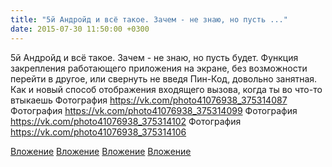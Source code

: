 ```yaml
---
title: "5й Андройд и всё такое. Зачем - не знаю, но пусть ..."
date: 2015-07-30 11:50:00 +0300
---
```


5й Андройд и всё такое. Зачем - не знаю, но пусть будет. Функция закрепления работающего приложения на экране, без возможности перейти в другое, или свернуть не введя Пин-Код, довольно занятная. Как и новый способ отображения входящего вызова, когда ты во что-то втыкаешь
Фотография
https://vk.com/photo41076938_375314087
Фотография
https://vk.com/photo41076938_375314099
Фотография
https://vk.com/photo41076938_375314102
Фотография
https://vk.com/photo41076938_375314106

[Вложение](https://vk.com/photo41076938_375314087)
[Вложение](https://vk.com/photo41076938_375314099)
[Вложение](https://vk.com/photo41076938_375314102)
[Вложение](https://vk.com/photo41076938_375314106)
